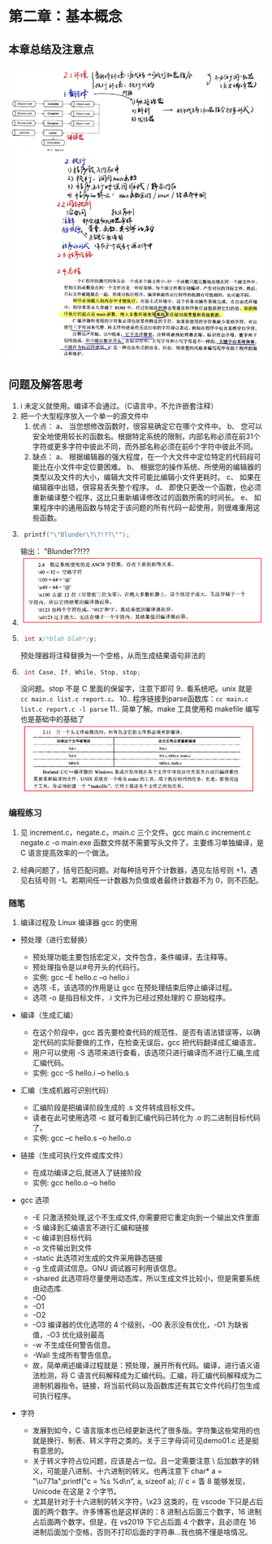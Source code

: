 # 第二章：基本概念

## 本章总结及注意点

![alt text](<%QXB[71)$JT2S1_6MWGJBLM.png>)

## 问题及解答思考
1. i 未定义就使用。编译不会通过。（C语言中，不允许嵌套注释）
2. 把一个大型程序放入一个单一的源文件中
   1. 优点：
    a、 当您想修改函数时，很容易确定它在哪个文件中。
    b、 您可以安全地使用较长的函数名。根据特定系统的限制，内部名称必须在前31个字符或更多字符中彼此不同，而外部名称必须在前6个字符中彼此不同。
   2. 缺点：
    a、 根据编辑器的强大程度，在一个大文件中定位特定的代码段可能比在小文件中定位要困难。
    b、 根据您的操作系统、所使用的编辑器的类型以及文件的大小，编辑大文件可能比编辑小文件更耗时。
    c、 如果在编辑器中出错，很容易丢失整个程序。
    d、 即使只更改一个函数，也必须重新编译整个程序，这比只重新编译修改过的函数所需的时间长。
    e、 如果程序中的通用函数与特定于该问题的所有代码一起使用，则很难重用这些函数。
3. ```C
    printf("\"Blunder\?\?!??\"");
    ```
    输出： "Blunder??!??
4. ![alt text](image.png)
5. ```C
    int x/*blah blah*/y;
    ```
   预处理器将注释替换为一个空格，从而生成结果语句非法的
6. ```C
    int Case, If, While, Stop, stop;
    ```
    没问题。stop 不是 C 里面的保留字，注意下即可
9.. 看系统吧。unix 就是 ``` cc main.c list.c report.c。```
10.. 程序链接到parse函数库：``` cc main.c list.c report.c -l parse ```
11.. 简单了解。make 工具使用和 makefile 编写也是基础中的基础了
    ![alt text](image-1.png)

### 编程练习
1. 见 increment.c，negate.c，main.c 三个文件。gcc main.c increment.c  negate.c -o main.exe 函数文件就不需要写头文件了。主要练习单独编译，是 C 语言提高效率的一个做法。

2. 经典问题了，括号匹配问题。对每种括号开个计数器，遇见左括号则 +1，遇见右括号则 -1。若期间任一计数器为负值或者最终计数器不为 0，则不匹配。

### 随笔
1. 编译过程及 Linux 编译器 gcc 的使用

- 预处理（进行宏替换）
  - 预处理功能主要包括宏定义，文件包含，条件编译，去注释等。
  - 预处理指令是以#号开头的代码行。
  - 实例: gcc –E hello.c –o hello.i
  - 选项 -E，该选项的作用是让 gcc 在预处理结束后停止编译过程。
  - 选项 -o 是指目标文件，.i 文件为已经过预处理的 C 原始程序。
- 编译（生成汇编）
  - 在这个阶段中，gcc 首先要检查代码的规范性、是否有语法错误等，以确定代码的实际要做的工作，在检查无误后，gcc 把代码翻译成汇编语言。
  - 用户可以使用 -S 选项来进行查看，该选项只进行编译而不进行汇编,生成汇编代码。
  - 实例: gcc –S hello.i –o hello.s
- 汇编（生成机器可识别代码）
  - 汇编阶段是把编译阶段生成的 .s 文件转成目标文件。
  - 读者在此可使用选项 -c 就可看到汇编代码已转化为 .o 的二进制目标代码了。
  - 实例: gcc –c hello.s –o hello.o
- 链接（生成可执行文件或库文件） 
  - 在成功编译之后,就进入了链接阶段
  - 实例: gcc hello.o –o hello
- gcc 选项 
  - -E 只激活预处理,这个不生成文件,你需要把它重定向到一个输出文件里面
  - -S 编译到汇编语言不进行汇编和链接
  - -c 编译到目标代码
  - -o 文件输出到文件
  - -static 此选项对生成的文件采用静态链接
  - -g 生成调试信息。GNU 调试器可利用该信息。
  - -shared 此选项将尽量使用动态库，所以生成文件比较小，但是需要系统由动态库.
  - -O0
  - -O1
  - -O2
  - -O3 编译器的优化选项的 4 个级别，-O0 表示没有优化，-O1 为缺省值，-O3 优化级别最高
  - -w 不生成任何警告信息。
  - -Wall 生成所有警告信息。
  - 故，简单阐述编译过程就是：预处理，展开所有代码。编译，进行语义语法检测，将 C 语言代码解释成为汇编代码。汇编，将汇编代码解释成为二进制机器指令。链接，将当前代码以及函数库还有其它文件代码打包生成可执行程序。

- 字符
  - 发展到如今，C 语言版本也已经更新迭代了很多版。字符集这些常用的也就是换行、制表、转义字符之类的。关于三字母词可见demo01.c 还是挺有意思的。
  - 关于转义字符占位问题，应该是占一位。且一定需要注意 \ 后加数字的转义，可能是八进制、十六进制的转义。也再注意下 char* a = "\u771a";printf("c = %s   %d\n", a, sizeof a); // c = 眚   8 能够发现，Unicode 在这是 2 个字节。
  - 尤其是针对于十六进制的转义字符，\x23 这类的，在 vscode 下只是占后面的两个数字。许多博客也是这样讲的：8 进制占后面三个数字，16 进制占后面两个数字。但是，在 vs2019 下它占后面 4 个数字，且必须在 16 进制后面加个空格，否则不打印后面的字符串...我也搞不懂是啥情况。
